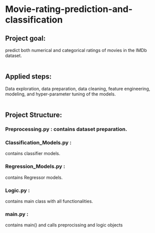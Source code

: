 # Movie-rating-prediction-and-classification
## Project goal: <br>
predict both numerical and categorical ratings of movies in the IMDb dataset.<br><br>
## Applied steps:<br>
Data exploration, data preparation, data cleaning, feature engineering, modeling, and hyper-parameter tuning of the models.<br><br>
## Project Structure:<br>
### Preprocessing.py : contains dataset preparation.<br>
### Classification_Models.py :<br>
contains classifier models.<br>
### Regression_Models.py :<br>
contains Regressor models.<br>
### Logic.py :<br>
contains main class with all functionalities.<br>
### main.py : <br>
contains main() and calls preprocissing and logic objects <br>
